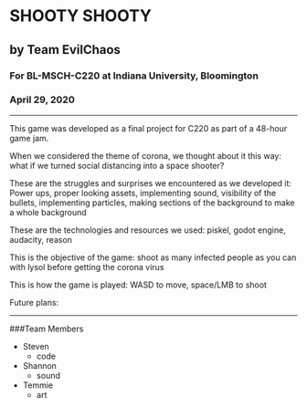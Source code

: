 # SHOOTY SHOOTY
## by Team EvilChaos
### For BL-MSCH-C220 at Indiana University, Bloomington
### April 29, 2020

---

This game was developed as a final project for C220 as part of a 48-hour game jam. 

When we considered the theme of corona, we thought about it this way: what if we turned social distancing into a space shooter?

These are the struggles and surprises we encountered as we developed it: Power ups, proper looking assets, implementing sound, visibility of the bullets, implementing particles, making sections of the background to make a whole background

These are the technologies and resources we used: piskel, godot engine, audacity, reason

This is the objective of the game: shoot as many infected people as you can with lysol before getting the corona virus

This is how the game is played: WASD to move, space/LMB to shoot

Future plans:

---

###Team Members

  * Steven
    * code
  * Shannon
    * sound
  * Temmie
    * art

